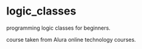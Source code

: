 # logic_classes

programming logic classes for beginners.

course taken from Alura online technology courses.

